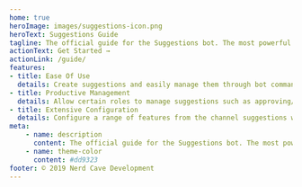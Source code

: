 ```yaml
---
home: true
heroImage: images/suggestions-icon.png
heroText: Suggestions Guide
tagline: The official guide for the Suggestions bot. The most powerful suggestions feature set you'll find on Discord.
actionText: Get Started →
actionLink: /guide/
features:
- title: Ease Of Use
  details: Create suggestions and easily manage them through bot commands. Designed for the most simple usage.
- title: Productive Management
  details: Allow certain roles to manage suggestions such as approving/rejecting and adding notes giving server members full information thats helps them to vote.
- title: Extensive Configuration
  details: Configure a range of features from the channel suggestions will be submitted down to the emojis that will be added.
meta:
    - name: description
      content: The official guide for the Suggestions bot. The most powerful suggestions feature set you'll find on Discord.
    - name: theme-color
      content: #dd9323
footer: © 2019 Nerd Cave Development 
---
```

